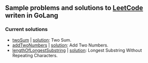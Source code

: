 ## Sample problems and solutions to [LeetCode](https://leetcode.com/) writen in GoLang

### Current solutions
- [twoSum](https://leetcode.com/problems/two-sum/#/description) | [solution](https://github.com/JackBurdick/LeetCode/blob/master/twoSum/twoSum.go): Two Sum.
- [addTwoNumbers](https://leetcode.com/problems/add-two-numbers/#/description) | [solution](https://github.com/JackBurdick/LeetCode/blob/master/addTwoNumbers/addTwoNumbers.go): Add Two Numbers.
- [lengthOfLongestSubstring](https://leetcode.com/problems/longest-substring-without-repeating-characters/) | [solution](https://github.com/JackBurdick/LeetCode/blob/master/lengthOfLongestSubstring/lengthOfLongestSubstring.go): Longest Substring Without Repeating Characters.